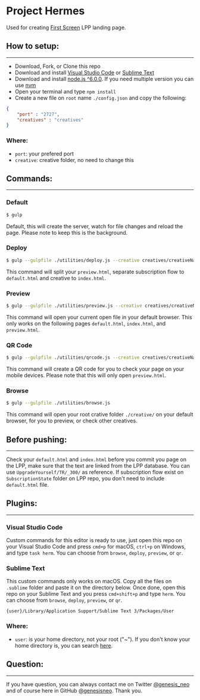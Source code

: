 # Project Hermes
Used for creating [First Screen](http://1screen.com/) LPP landing page.

## How to setup:
------
* Download, Fork, or Clone this repo
* Download and install [Visual Studio Code](https://code.visualstudio.com/) or [Sublime Text](https://www.sublimetext.com/)
* Download and install [node.js ^6.0.0](https://nodejs.org/en/). If you need multiple version you can use [nvm](http://nvm.sh)
* Open your terminal and type `npm install`
* Create a new file on `root` name `./config.json` and copy the following:
```json
{
    "port" : "2727",
    "creatives" : "creatives"
}
```

### Where:

* `port`: your prefered port
* `creative`: creative folder, no need to change this

## Commands:
------

### Default

```sh
$ gulp
```

Default, this will create the server, watch for file changes and reload the page. Please note to keep this is the background.

### Deploy

```sh
$ gulp --gulpfile ./utilities/deploy.js --creative creatives/creativeName/XX/_123/preview.html
```

This command will split your `preview.html`, separate subscription flow to `default.html` and creative to `index.html`.

### Preview

```sh
$ gulp --gulpfile ./utilities/preview.js --creative creatives/creativeName/XX/_123/preview.html
```

This command will open your current open file in your default browser. This only works on the following pages `default.html`, `index.html`, and `preview.html`.

### QR Code

```sh
$ gulp --gulpfile ./utilities/qrcode.js --creative creatives/creativeName/XX/_123/preview.html
```

This command will create a QR code for you to check your page on your mobile devices. Please note that this will only open `preview.html`.

### Browse

```sh
$ gulp --gulpfile ./utilities/browse.js
```

This command will open your root crative folder `./creative/` on your default browser, for you to preview, or check other creatives.

## Before pushing:
------

Check your `default.html` and `index.html` before you commit you page on the LPP, make sure that the text are linked from the LPP database. You can use `UpgradeYourself/TR/_300/` as reference. If subscription flow exist on `SubscriptionState` folder on LPP repo, you don't need to include `default.html` file.

## Plugins:
------

### Visual Studio Code

Custom commands for this editor is ready to use, just open this repo on your Visual Studio Code and press `cmd+p` for macOS, `ctrl+p` on Windows, and type `task herm`. You can choose from `browse`, `deploy`, `preview`, or `qr`.

### Sublime Text

This custom commands only works on macOS. Copy all the files on `.sublime` folder and paste it on the directory below. Once done, open this repo on your Sublime Text and you press `cmd+shift+p` and type `herm`. You can choose from `browse`, `deploy`, `preview`, or `qr`.

```
{user}/Library/Application Support/Sublime Text 3/Packages/User
```

### Where:

* `user`: is your home directory, not your root ("~"). If you don't know your home directory is, you can search [here](https://support.apple.com/kb/PH25270?locale=en_US).

## Question:
------

If you have question, you can always contact me on Twitter [@genesis_neo](https://twitter.com/genesis_neo) and of course here in GitHub [@genesisneo](https://github.com/genesisneo). Thank you.